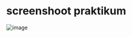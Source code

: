 # screenshoot praktikum 
![image](https://user-images.githubusercontent.com/72422140/138584181-ebb2d940-a89b-4bcf-bd8e-b7449b091431.png)
